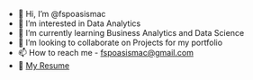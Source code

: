 - 👋 Hi, I’m @fspoasismac
- 👀 I’m interested in Data Analytics
- 🌱 I’m currently learning Business Analytics and Data Science
- 💞️ I’m looking to collaborate on Projects for my portfolio
- 📫 How to reach me  - fspoasismac@gmail.com
- 📄  <a href="https://github.com/byuids-resumes/paiva_resume/blob/master/docs/index.md">My Resume</a>

<!---
fspoasismac/fspoasismac is a ✨ special ✨ repository because its `README.md` (this file) appears on your GitHub profile.
You can click the Preview link to take a look at your changes.
--->
